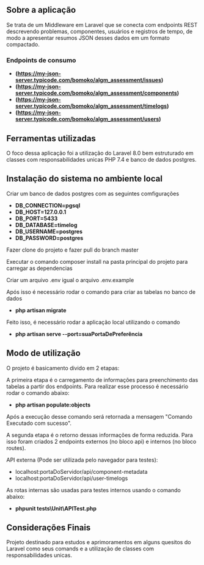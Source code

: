## Sobre a aplicação

Se trata de um Middleware em Laravel que se conecta com endpoints REST descrevendo problemas, componentes, usuários e registros de tempo, de modo a apresentar
resumos JSON desses dados em um formato compactado.

### Endpoints de consumo

- **(https://my-json-server.typicode.com/bomoko/algm_assessment/issues)**
- **(https://my-json-server.typicode.com/bomoko/algm_assessment/components)**
- **(https://my-json-server.typicode.com/bomoko/algm_assessment/timelogs)**
- **(https://my-json-server.typicode.com/bomoko/algm_assessment/users)**

## Ferramentas utilizadas

O foco dessa aplicação foi a utilização do Laravel 8.0 bem estruturado em classes com responsabilidades unicas PHP 7.4 e banco de dados postgres.  

## Instalação do sistema no ambiente local

Criar um banco de dados postgres com as seguintes comfigurações

- **DB_CONNECTION=pgsql**
- **DB_HOST=127.0.0.1**
- **DB_PORT=5433**
- **DB_DATABASE=timelog** 
- **DB_USERNAME=postgres**
- **DB_PASSWORD=postgres**

Fazer clone do projeto e fazer pull do branch master

Executar o comando composer install na pasta principal do projeto para carregar as dependencias 

Criar um arquivo .env igual o arquivo .env.example

Após isso é necessário rodar o comando para criar as tabelas no banco de dados

- **php artisan migrate**

Feito isso, é necessário rodar a aplicação local utilizando o comando

- **php artisan serve --port=suaPortaDePreferência**

## Modo de utilização
O projeto é basicamento divido em 2 etapas:

A primeira etapa é o carregamento de informações para preenchimento das tabelas a partir dos endpoints. Para realizar esse processo é necessário rodar o comando abaixo:

- **php artisan populate:objects**

Após a execução desse comando será retornada a mensagem "Comando Executado com sucesso".

A segunda etapa é o retorno dessas informações de forma reduzida. Para isso foram criados 2 endpoints externos (no bloco api) e internos (no bloco routes).

API externa (Pode ser utilizada pelo navegador para testes):
- localhost:portaDoServidor/api/component-metadata
- localhost:portaDoServidor/api/user-timelogs

As rotas internas são usadas para testes internos usando o comando abaixo:

- **phpunit tests\Unit\APITest.php**


## Considerações Finais

Projeto destinado para estudos e aprimoramentos em alguns quesitos do Laravel como seus comands e a utilização de classes com responsabilidades unicas.
